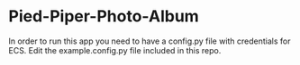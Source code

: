 # Pied-Piper-Photo-Album

In order to run this app you need to have a config.py file with credentials for ECS.
Edit the example.config.py file included in this repo.
